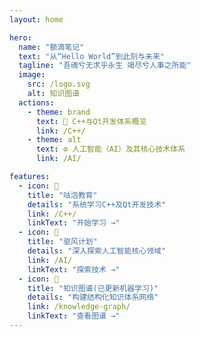 ```yaml
---
layout: home

hero:
  name: "额滴笔记"
  text: "从“Hello World”到此刻与未来"
  tagline: "吾魂兮无求乎永生 竭尽兮人事之所能"
  image:
    src: /logo.svg
    alt: 知识图谱
  actions:
    - theme: brand
      text: 📝 C++与Qt开发体系概览
      link: /C++/
    - theme: alt
      text: ⚙️ 人工智能（AI）及其核心技术体系
      link: /AI/

features:
  - icon: 🧠
    title: "咕泡教育"
    details: "系统学习C++及Qt开发技术"
    link: /C++/
    linkText: "开始学习 →"
  - icon: 🚀
    title: "驱风计划"
    details: "深入探索人工智能核心领域"
    link: /AI/
    linkText: "探索技术 →"
  - icon: 🧩
    title: "知识图谱(已更新机器学习)"
    details: "构建结构化知识体系网络"
    link: /knowledge-graph/
    linkText: "查看图谱 →"
---
```


<style>
.custom-hero-title {
  background: linear-gradient(120deg, 
    var(--vp-c-brand) 0%, 
    var(--vp-c-brand-light) 30%,
    var(--vp-c-brand) 70%,
    var(--vp-c-brand-darker) 100%
  );
  -webkit-background-clip: text;
  background-clip: text;
  -webkit-text-fill-color: transparent;
  font-size: 3.5rem !important;
  font-weight: 900;
  letter-spacing: -0.5px;
  text-shadow: 0 2px 10px rgba(100, 108, 255, 0.2);
  animation: name-gradient 8s ease infinite;
  background-size: 300% 300%;
  display: block !important;
  margin-bottom: 1rem;
}

@keyframes name-gradient {
  0% { background-position: 0% 50%; }
  50% { background-position: 100% 50%; }
  100% { background-position: 0% 50%; }
}

/* ========== 优化后的光晕效果 ========== */
.VPHero .image-container {
  position: relative;
  display: inline-block;
}

.VPHero .image {
  position: relative;
  z-index: 2;
  transition: transform 0.5s ease;
}

.VPHero .image:hover {
  transform: scale(1.03);
}

/* SVG 线条颜色修改 */
.VPHero .image img {
  /* 将黑色线条改为品牌色 */
  filter: 
    brightness(0) 
    invert(0.15) 
    sepia(1) 
    saturate(3000%) 
    hue-rotate(240deg) 
    brightness(0.9) 
    contrast(1.1);
  transition: filter 0.5s ease;
}

.VPHero .image:hover img {
  /* 悬停时增加饱和度 */
  filter: 
    brightness(0) 
    invert(0.1) 
    sepia(1) 
    saturate(4000%) 
    hue-rotate(240deg) 
    brightness(1) 
    contrast(1.2);
}

/* 更小更精致的光晕效果 */
.VPHero .image-container::before {
  content: '';
  position: absolute;
  top: 50%;
  left: 50%;
  transform: translate(-50%, -50%);
  width: 110%; /* 进一步缩小光晕尺寸 */
  height: 110%; /* 进一步缩小光晕尺寸 */
  background: radial-gradient(
    circle at center,
    rgba(255, 255, 255, 0.5) 0%, /* 降低不透明度 */
    rgba(255, 255, 255, 0.3) 30%, /* 更快过渡到透明 */
    rgba(255, 255, 255, 0.1) 50%,
    transparent 70% /* 更早过渡到完全透明 */
  );
  border-radius: 50%;
  z-index: 1;
  animation: subtle-glow 4s ease-in-out infinite;
  opacity: 0.5; /* 降低基础不透明度 */
}

/* 更微妙的动画 */
@keyframes subtle-glow {
  0% {
    opacity: 0.4;
    transform: translate(-50%, -50%) scale(1);
  }
  50% {
    opacity: 0.6; /* 更小的不透明度变化 */
    transform: translate(-50%, -50%) scale(1.02); /* 更小的缩放变化 */
  }
  100% {
    opacity: 0.4;
    transform: translate(-50%, -50%) scale(1);
  }
}

/* 添加微弱的品牌色光晕 */
.VPHero .image-container::after {
  content: '';
  position: absolute;
  top: 50%;
  left: 50%;
  transform: translate(-50%, -50%);
  width: 105%;
  height: 105%;
  background: radial-gradient(
    circle at center,
    rgba(79, 70, 229, 0.15) 0%,
    rgba(79, 70, 229, 0.05) 40%,
    transparent 70%
  );
  border-radius: 50%;
  z-index: 1;
  opacity: 0.3;
}

/* 响应式调整 */
@media (max-width: 768px) {
  .VPHero .image-container::before {
    width: 105%;
    height: 105%;
  }
  
  .VPHero .image-container::after {
    width: 100%;
    height: 100%;
  }
  
  .VPHero .image img {
    filter: 
      brightness(0) 
      invert(0.15) 
      sepia(1) 
      saturate(2500%) 
      hue-rotate(240deg) 
      brightness(0.95) 
      contrast(1.05);
  }
}
</style>

<!-- 自定义标题 -->
<div class="custom-hero-title"></div>

<script setup>
import { onMounted } from 'vue'

onMounted(() => {
  const taglines = [
    "代码是写给人看的，只是顺便让机器能运行",
    "Stay hungry, stay foolish",
    "求知若饥，虚心若愚",
    "技术是解决问题的艺术",
    "吾魂兮无求乎永生 竭尽兮人事之所能"
  ]
  
  let current = 0
  const el = document.querySelector('.VPHero .tagline')
  
  const changeTagline = () => {
    current = (current + 1) % taglines.length
    el.style.opacity = 0
    setTimeout(() => {
      el.textContent = taglines[current]
      el.style.opacity = 1
    }, 500)
  }
  
  changeTagline()
  setInterval(changeTagline, 5000)
  
  // 添加功能卡片的粒子效果
  const features = document.querySelectorAll('.VPFeature')
  
  features.forEach(feature => {
    const particlesContainer = document.createElement('div')
    particlesContainer.className = 'particles'
    feature.appendChild(particlesContainer)
    
    // 创建粒子
    for (let i = 0; i < 15; i++) {
      const particle = document.createElement('div')
      particle.className = 'particle'
      
      // 随机位置和大小
      const size = Math.random() * 10 + 5
      particle.style.width = `${size}px`
      particle.style.height = `${size}px`
      particle.style.left = `${Math.random() * 100}%`
      particle.style.top = `${Math.random() * 100}%`
      
      // 随机颜色
      const hue = 240 + Math.random() * 60
      particle.style.background = `hsla(${hue}, 80%, 70%, ${0.2 + Math.random() * 0.3})`
      
      // 随机动画延迟
      particle.style.animationDelay = `${Math.random() * 5}s`
      particle.style.animationDuration = `${10 + Math.random() * 20}s`
      
      particlesContainer.appendChild(particle)
    }
  })
})
</script>

<RecentPosts :posts="[
  { title: '持续更新AI（驱风计划）', date: '2025-2026', link: '/AI' },
  { title: '更新驱风计划导学', date: '2025-8-6', link: '/AI/0.课程基础知识' },
  { title: '更新C++第三阶段实战', date: '2025-8-6', link: '/C++/3.C++进阶课程/第6节实战' },
  { title: '更新C++线程池项目', date: '2025-8-6', link: '/C++/3.C++进阶课程/第6节实战/PTP项目' },
  { title: '填充知识图谱', date: '2025-8-6', link: '/knowledge-graph' },
  { title: '更新了🔗 资源', date: '2025-8-2', link: '/resources' }
]"/>